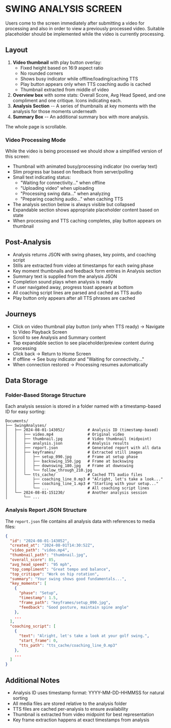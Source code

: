 

# SWING ANALYSIS SCREEN

Users come to the screen immediately after submitting a video for processing and also in order to view a previously processed video. 
Suitable placeholder should be implemented while the video is currently processing.

## Layout

1. **Video thumbnail** with play button overlay:
   - Fixed height based on 16:9 aspect ratio
   - No rounded corners
   - Shows busy indicator while offline/loading/caching TTS
   - Play button appears only when TTS coaching audio is cached
   - Thumbnail extracted from middle of video
2. **Overview box** with some stats: Overall Score, Avg Head Speed, and one compliment and one critique. Icons indicating each.
3. **Analysis Section** -- A series of thumbnails at key moments with the analysis for those moments underneath
4. **Summary Box** -- An additional summary box with more analysis.

The whole page is scrollable.


### Video Processing Mode

While the video is being processed we should show a simplified version of this screen:

* Thumbnail with animated busy/processing indicator (no overlay text)
* Slim progress bar based on feedback from server/polling
* Small text indicating status:
  - "Waiting for connectivity..." when offline
  - "Uploading video" when uploading
  - "Processing swing data..." when analyzing
  - "Preparing coaching audio..." when caching TTS
* The analysis section below is always visible but collapsed
* Expandable section shows appropriate placeholder content based on state
* When processing and TTS caching completes, play button appears on thumbnail


## Post-Analysis

* Analysis returns JSON with swing phases, key points, and coaching script
* Stills are extracted from video at timestamps for each swing phase
* Key moment thumbnails and feedback form entries in Analysis section
* Summary text is supplied from the analysis JSON
* Completion sound plays when analysis is ready
* If user navigated away, progress toast appears at bottom
* All coaching script lines are parsed and cached as TTS audio
* Play button only appears after all TTS phrases are cached




## Journeys

* Click on video thumbnail play button (only when TTS ready) → Navigate to Video Playback Screen
* Scroll to see Analysis and Summary content
* Tap expandable section to see placeholder/preview content during processing
* Click back → Return to Home Screen
* If offline → See busy indicator and "Waiting for connectivity..."
* When connection restored → Processing resumes automatically



## Data Storage

### Folder-Based Storage Structure

Each analysis session is stored in a folder named with a timestamp-based ID for easy sorting:

```
Documents/
├── SwingAnalyses/
│   ├── 2024-08-01-143052/          # Analysis ID (timestamp-based)
│   │   ├── video.mp4               # Original video
│   │   ├── thumbnail.jpg           # Video thumbnail (midpoint)
│   │   ├── analysis.json           # Analysis results
│   │   ├── report.json             # Generated report with all data
│   │   ├── keyframes/              # Extracted still images
│   │   │   ├── setup_090.jpg       # Frame at setup phase
│   │   │   ├── backswing_150.jpg   # Frame at backswing
│   │   │   ├── downswing_180.jpg   # Frame at downswing
│   │   │   └── follow_through_210.jpg
│   │   └── tts_cache/              # Cached TTS audio files
│   │       ├── coaching_line_0.mp3 # "Alright, let's take a look..."
│   │       ├── coaching_line_1.mp3 # "Starting with your setup..."
│   │       └── ...                 # All coaching script lines
│   └── 2024-08-01-151230/          # Another analysis session
│       └── ...
```

### Analysis Report JSON Structure

The `report.json` file contains all analysis data with references to media files:

```json
{
  "id": "2024-08-01-143052",
  "created_at": "2024-08-01T14:30:52Z",
  "video_path": "video.mp4",
  "thumbnail_path": "thumbnail.jpg",
  "overall_score": 85,
  "avg_head_speed": "95 mph",
  "top_compliment": "Great tempo and balance",
  "top_critique": "Work on hip rotation",
  "summary": "Your swing shows good fundamentals...",
  "key_moments": [
    {
      "phase": "Setup",
      "timestamp": 1.5,
      "frame_path": "keyframes/setup_090.jpg",
      "feedback": "Good posture, maintain spine angle"
    },
    ...
  ],
  "coaching_script": [
    {
      "text": "Alright, let's take a look at your golf swing.",
      "start_frame": 0,
      "tts_path": "tts_cache/coaching_line_0.mp3"
    },
    ...
  ]
}
```

## Additional Notes

* Analysis ID uses timestamp format: YYYY-MM-DD-HHMMSS for natural sorting
* All media files are stored relative to the analysis folder
* TTS files are cached per-analysis to ensure availability
* Thumbnail is extracted from video midpoint for best representation
* Key frame extraction happens at exact timestamps from analysis 







